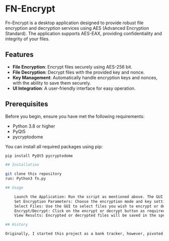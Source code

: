 # FN-Encrypt

Fn-Encrypt is a desktop application designed to provide robust file encryption and decryption services using AES (Advanced Encryption Standard). The application supports AES-EAX, providing confidentiality and integrity of your files.

## Features

- **File Encryption**: Encrypt files securely using AES-256 bit.
- **File Decryption**: Decrypt files with the provided key and nonce.
- **Key Management**: Automatically handle encryption keys and nonces, with the ability to save them securely.
- **UI Integration**: A user-friendly interface for easy operation.

## Prerequisites

Before you begin, ensure you have met the following requirements:
- Python 3.8 or higher
- PyQt5
- pycryptodome

You can install all required packages using pip:

```bash
pip install PyQt5 pycryptodome

## Installation

git clone this repository
run: Python3 fn.py

## Usage

    Launch the Application: Run the script as mentioned above. The GUI will open.
    Set Encryption Parameters: Choose the encryption mode and key settings.
    Select Files: Use the GUI to select files you wish to encrypt or decrypt.
    Encrypt/Decrypt: Click on the encrypt or decrypt button as required. Progress will be shown on the GUI.
    View Results: Encrypted or decrypted files will be saved in the specified location.

## History

Originally, I started this project as a bank tracker, however, pivoted to a more generalized encryption/decryption app after reading an article that guided me in building my very own app. Attached to this repository is also the original prototype I worked on using the article. 
